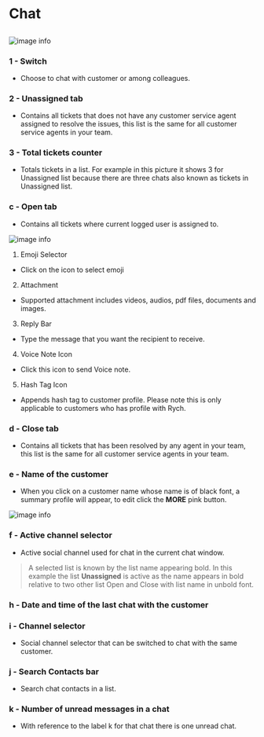 # Chat

##

<!-- ![image info](../../static/img/chats_img/chat100.jpg) -->
![image info](../../static/img/chats_img/chat01.jpg)

### 1 - Switch

+ Choose  to chat with customer or among colleagues.

### 2 - Unassigned tab

+ Contains all tickets that does not have any customer service agent assigned to resolve the issues, this list is the same for all customer service agents in your team.

### 3 - Total tickets counter

+ Totals tickets in a list. For example in this picture it shows 3 for Unassigned list
because there are three chats also known as tickets in Unassigned list.

### c - Open tab

+ Contains all tickets where current logged user is assigned to.

![image info](../../static/img/chats_img/sample_chat.jpg)

1. Emoji Selector
 + Click on the icon to select emoji

2. Attachment
 + Supported attachment includes videos, audios, pdf files, documents and images.

3. Reply Bar
 + Type the message that you want the recipient to receive.

4. Voice Note Icon
 + Click this icon to send Voice note.

5. Hash Tag Icon
 + Appends hash tag to customer profile. Please note this is only applicable to customers who has profile with Rych.

### d - Close tab

+ Contains all tickets that has been resolved by any agent in your team, this list is the same for all customer service agents in your team.

### e - Name of the customer

+ When you click on a customer name whose name is of black font, a summary profile will appear,
to edit click the **MORE** pink button.

![image info](../../static/img/chats_img/summary_chat2.jpg)

### f - Active channel selector

+ Active social channel used for chat in the current chat window.

> A selected list is known by the list name appearing bold. In this example the list **Unassigned** is active as the name appears in bold relative to two other list Open and Close with list name in unbold font.

### h - Date and time of the last chat with the customer

### i - Channel selector

+ Social channel selector that can be switched to chat with the same customer.

### j - Search Contacts bar

+ Search chat contacts in a list.

### k - Number of unread messages in a chat

+ With reference to the label k for that chat there is one unread chat.
